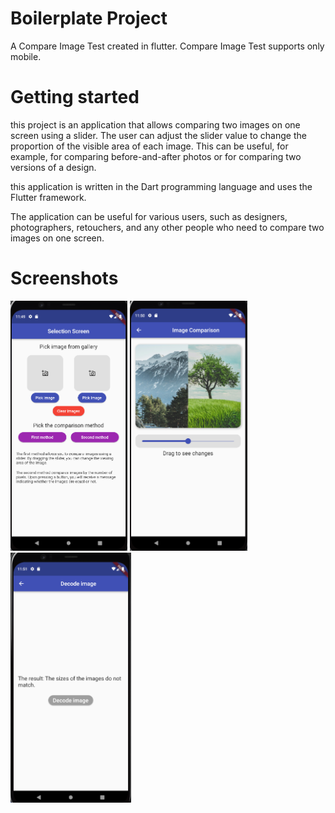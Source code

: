 # Boilerplate Project

A Compare Image Test created in flutter. Compare Image Test supports only mobile.

# Getting started

this project is an application that allows comparing two images on one screen using a slider. The user can adjust the slider value to change the proportion of the visible area of each image. This can be useful, for example, for comparing before-and-after photos or for comparing two versions of a design.

this application is written in the Dart programming language and uses the Flutter framework.

The application can be useful for various users, such as designers, photographers, retouchers, and any other people who need to compare two images on one screen.

# Screenshots

<p float="left">
<img src="Markdown/screen.png" height="400" with = "400">

<img src="Markdown/screen2.png" height="400" with = "400">

<img src="Markdown/screen3.png" height="400" with = "400">
</p>